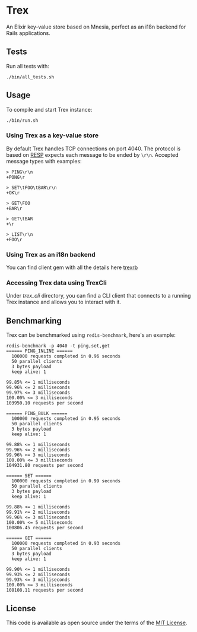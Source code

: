 # Trex

An Elixir key-value store based on Mnesia, perfect as an i18n backend
for Rails applications.

## Tests

Run all tests with:

    ./bin/all_tests.sh

## Usage

To compile and start Trex instance:

```sh
./bin/run.sh
```

### Using Trex as a key-value store

By default Trex handles TCP connections on port 4040. The protocol is based on [RESP](http://redis.io/topics/protocol)
expects each message to be ended by `\r\n`. Accepted message types with examples:

```
> PING\r\n
+PONG\r

> SET\tFOO\tBAR\r\n
+OK\r

> GET\FOO
+BAR\r

> GET\tBAR
+\r

> LIST\r\n
+FOO\r
```

### Using Trex as an i18n backend

You can find client gem with all the details here [trexrb](https://github.com/ignacy/trexrb)

### Accessing Trex data using TrexCli

Under *trex_cli* directory, you can find a CLI client that connects to
a running Trex instance and allows you to interact with it.

## Benchmarking

Trex can be benchmarked using `redis-benchmark`, here's an example:

```shell
redis-benchmark -p 4040 -t ping,set,get
====== PING_INLINE ======
  100000 requests completed in 0.96 seconds
  50 parallel clients
  3 bytes payload
  keep alive: 1

99.85% <= 1 milliseconds
99.96% <= 2 milliseconds
99.97% <= 3 milliseconds
100.00% <= 3 milliseconds
103950.10 requests per second

====== PING_BULK ======
  100000 requests completed in 0.95 seconds
  50 parallel clients
  3 bytes payload
  keep alive: 1

99.88% <= 1 milliseconds
99.96% <= 2 milliseconds
99.96% <= 3 milliseconds
100.00% <= 3 milliseconds
104931.80 requests per second

====== SET ======
  100000 requests completed in 0.99 seconds
  50 parallel clients
  3 bytes payload
  keep alive: 1

99.88% <= 1 milliseconds
99.91% <= 2 milliseconds
99.96% <= 3 milliseconds
100.00% <= 5 milliseconds
100806.45 requests per second

====== GET ======
  100000 requests completed in 0.93 seconds
  50 parallel clients
  3 bytes payload
  keep alive: 1

99.90% <= 1 milliseconds
99.93% <= 2 milliseconds
99.93% <= 3 milliseconds
100.00% <= 3 milliseconds
108108.11 requests per second
```


## License

This code is available as open source under the terms of the [MIT License](http://opensource.org/licenses/MIT).
